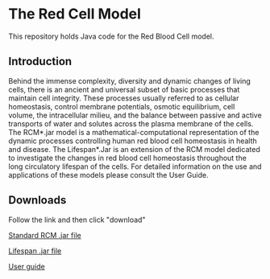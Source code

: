 

# The Red Cell Model

This repository holds Java code for the Red Blood Cell model.


## Introduction

Behind the immense complexity, diversity and dynamic changes of living cells, there is an ancient and universal subset of basic processes that maintain cell integrity. These processes usually referred to as cellular homeostasis, control membrane potentials, osmotic equilibrium, cell volume, the intracellular milieu, and the balance between passive and active transports of water and solutes across the plasma membrane of the cells. The RCM*.jar model is a mathematical-computational representation of the dynamic processes controlling human red blood cell homeostasis in health and disease.  The Lifespan*.Jar is an extension of the RCM model dedicated to investigate the changes in red blood cell homeostasis throughout the long circulatory lifespan of the cells. For detailed information on the use and applications of these models please consult the User Guide.



## Downloads

Follow the link and then click "download"

[Standard RCM .jar file](https://github.com/sdrogers/redcellmodeljava/blob/7845ce1d33a785eb9b0d8d2c3d72323fe0a5d762/RedBloodCellModel/jars/RCM_e8f1aa2.jar)

[Lifespan .jar file](https://github.com/sdrogers/redcellmodeljava/blob/5ee2b9fb755d96155ab4bbf84f9e5411d3cf381a/RedBloodCellModel/jars/Lifespan_ad769ef.jar)

[User guide](https://github.com/sdrogers/redcellmodeljava/blob/949155e8e7033faaffb30884bc112de19bd81faa/equations/RCM_User_Guide_011020.pdf)
